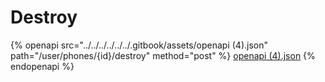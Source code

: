 # Destroy

{% openapi src="../../../../../../.gitbook/assets/openapi (4).json" path="/user/phones/{id}/destroy" method="post" %}
[openapi (4).json](<../../../../../../.gitbook/assets/openapi (4).json>)
{% endopenapi %}
